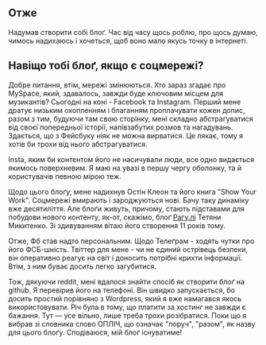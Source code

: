 ## Отже ##
Надумав створити собі блоґ. Час від часу щось роблю, про щось думаю, чимось надихаюсь і хочеться, щоб воно мало якусь точку в інтернеті.
## Навіщо тобі блоґ, якщо є соцмережі? ##

Добре питання, втім, мережі змінюються. Хто зараз згадає про MySpace, який, здавалось, завжди буде ключовим місцем для музикантів? Сьогодні на коні - Facebook та Instagram. Перший мене дратує низьким охопленням і благанням проплачувати кожен допис, разом з тим, будуючи там свою сторінку, мені складно абстрагуватися від своєї попередньої історії, напівзабутих розмов та нагадувань. Здається, що з Фейсбуку ніяк не можна вирватися. Це лякає, тому я хотів би трохи від нього абстрагуватися.

Insta, яким би контентом його не насичували люди, все одно видається якимось поверхневим. Я маю на увазі в першу чергу оболонку, та й користувачів певною мірою теж.

Щодо цього блоґу, мене надихнув Остін Клеон та його книга "Show Your Work". Соцмережі вмирають і зароджуються нові. Бачу таку динаміку вже десятиліття. Але блоґи живуть, причому, стають підставами для побудови нового контенту, як-от, скажімо, блоґ [Рагу.лі](https://ragu.li/) Тетяни Микитенко. Зі здивуванням вітаю його створення 11 років тому.

Отже, Фб став надто персональним. Щодо Телеґрам - ходять чутки про його ФСБ-шність. Твіттер для мене - чи не єдиний острівець безпеки, він оперативно реагує на світ і доносить потрібні крихти інформації. Втім, з ним буває досить легко загубитися.

Тож, дякуючи reddit, мені вдалося знайти спосіб як створити блоґ на github. Я перевірив його на телефоні. Він швидко запускається, бо досить простий порівняно з Wordpress, який я вже намагався якось використовувати. Річ була в тому, що платити за хостинг не завжди є бажання. Тут — усе вільно, лише треба трохи розібратися. Поки що я вибрав зі словника слово ОПЛІЧ, що означає "поруч", "разом", як назву для цього блоґу. Сподіваюся, мій блоґ існуватиме!
